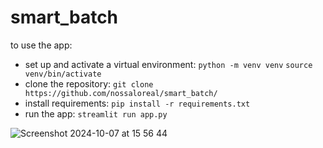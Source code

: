 # smart_batch

to use the app:

- set up and activate a virtual environment: `python -m venv venv`
                                             `source venv/bin/activate`
- clone the repository: `git clone https://github.com/nossaloreal/smart_batch/`
- install requirements: `pip install -r requirements.txt`
- run the app: `streamlit run app.py`

![Screenshot 2024-10-07 at 15 56 44](https://github.com/user-attachments/assets/3f754dc1-ce79-4588-b443-c5a816c731c3)
